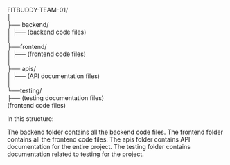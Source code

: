 FITBUDDY-TEAM-01/                                                                                                                                        
│                                                                                                                                                         
├── backend/                                                                                                                                              
│   ├── (backend code files)                                                                                                                              
│                                                                                                                                                         
├──frontend/                                                                                                                                              
│   ├── (frontend code files)                                                                                                                             
│                                                                                                                                                         
├── apis/                                                                                                                                               
│   ├── (API documentation files)                                                                                                                         
│                                                                                                                                                         
└──testing/                                                                                                                                               
    ├── (testing documentation files)                                                                                                                     
               (frontend code files)                                                                                                                                          
                                                                                                                                                          
In this structure:

The backend folder contains all the backend code files.
The frontend folder contains all the frontend code files.
The apis folder contains API documentation for the entire project.
The testing folder contains documentation related to testing for the project.